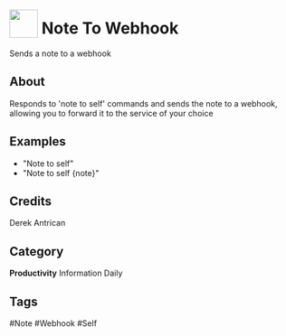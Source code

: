 # <img src="https://raw.githack.com/FortAwesome/Font-Awesome/master/svgs/solid/sticky-note.svg" card_color="#22A7F0" width="50" height="50" style="vertical-align:bottom"/> Note To Webhook
Sends a note to a webhook

## About
Responds to 'note to self' commands and sends the note to a webhook, allowing you to forward it to the service of your choice

## Examples
* "Note to self"
* "Note to self {note}"

## Credits
Derek Antrican

## Category
**Productivity**
Information
Daily

## Tags
#Note
#Webhook
#Self


